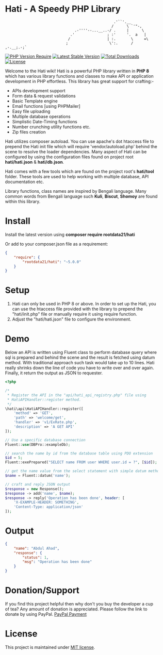 # Hati - A Speedy PHP Library
                                                      .'``'.__
                                                     /      \ `'"-,
                                    .-''''--...__..-/ .     |      \
                                  .'               ; :'     '.  a   |
                                 /                 | :.       \     =\
                                ;                   \':.      /  ,-.__;.-;`

[![PHP Version Require](https://img.shields.io/badge/php-%3E%3D8.0-brightgreen?style=flat-square)](https://packagist.org/packages/rootdata21/hati)
[![Latest Stable Version](https://img.shields.io/packagist/v/rootdata21/hati.svg?style=flat-square)](https://packagist.org/packages/rootdata21/hati) 
[![Total Downloads](https://img.shields.io/packagist/dt/rootdata21/hati.svg?style=flat-square&color=blueviolet)](https://packagist.org/packages/rootdata21/hati) 
[![License](https://img.shields.io/badge/license-MIT-brightgreen.svg?style=flat-square&color=important)](https://packagist.org/packages/rootdata21/hati) 


Welcome to the Hati wiki! Hati is a powerful PHP library written in **PHP 8** which has various library functions and classes to make API or application development in PHP effortless. This library has great support for crafting:-
* APIs development support
* Form data & request validations
* Basic Template engine
* Email functions [using PHPMailer]
* Easy file uploading
* Multiple database operations
* Simplistic Date-Timing functions
* Number crunching utility functions etc.
* Zip files creation

Hati utilizes composer autoload. You can use apache's dot htaccess file to prepend the Hati init file which will require 'vendor/autoload.php' behind the scene to resolve the loader dependencies. Many aspect of Hati can be configured by using the configuration files found on project root **hati/hati.json** & **hati/db.json**. 

Hati comes with a few tools which are found on the project root's **hati/tool** folder. These tools are used to help working with multiple database, API documentation etc.

Library functions, class names are inspired by Bengali language. Many common words from Bengali language such **Kuli**, **Biscut**, **Shomoy** are found within this library.

# Install
Install the latest version using **composer require rootdata21/hati**

Or add to your composer.json file as a requirement:

```json
{
    "require": {
        "rootdata21/hati": "~5.0.0"
    }
}
```

# Setup
1. Hati can only be used in PHP 8 or above. In order to set up the Hati, you can use the htaccess file provided with the library to prepend the "hati/init.php" file or manually require it using require function.
2. Adjust the "hati/hati.json" file to configure the environment. 

# Demo
Below an API is written using Fluent class to perform database query where sql is prepared and behind the scene and the result is fetched using datum method. With traditional approach such task would take up to 10 lines. Hati really shrinks down the line of code you have to write over and over again. Finally, it return the output as JSON to requester.

```php
<?php

/*
 * Register the API in the "api/hati_api_registry.php" file using
 * HatiAPIHandler::register method.
 */
\hati\api\HatiAPIHandler::register([
	'method' => 'GET',
	'path' => 'welcome/get',
	'handler' => 'v1/ExRate.php',
	'description' => 'A GET API'
]);

// Use a specific database connection
Fluent::use(DBPro::exampleDb); 

// search the name by id from the database table using PDO extension
$id = 5;
Fluent::exePrepared("SELECT name FROM user WHERE user.id = ?", [$id]);

// get the name value from the select statement with simple datum method
$name = Fluent::datum('name');

// craft and reply JSON output
$response = new Response();
$response -> add('name', $name);
$response -> reply('Operation has been done', header: [
    'X-EXAMPLE-HEADER: SOMETHING',
    'Content-Type: application/json'
]);
```
# Output

```json
{
    "name": "Abdul Ahad",
    "response": {
        "status": 1,
        "msg": "Operation has been done"
    }
}
```

# Donation/Support
If you find this project helpful then why don't you buy the developer a cup of tea? Any amount of donation is appreciated. Please follow the link to donate by using PayPal.
[PayPal Payment](https://paypal.me/rootdata21?country.x=GB&locale.x=en_GB)

# License

This project is maintained under [MIT license](https://en.wikipedia.org/wiki/MIT_License).

